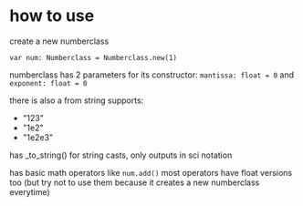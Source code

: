 # how to use

create a new numberclass

```gdscript
var num: Numberclass = Numberclass.new(1)
```

numberclass has 2 parameters for its constructor:
`mantissa: float = 0` and `exponent: float = 0`

there is also a from string
supports:

- "123"
- "1e2"
- "1e2e3"

has _to_string() for string casts, only outputs in sci notation

has basic math operators like `num.add()`
most operators have float versions too
(but try not to use them because it creates a new numberclass everytime)
